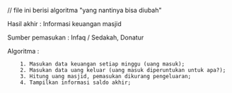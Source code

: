 // file ini berisi algoritma "yang nantinya bisa diubah"

Hasil akhir : Informasi keuangan masjid

Sumber pemasukan : Infaq / Sedakah, Donatur

Algoritma :

        1. Masukan data keuangan setiap minggu (uang masuk);
        2. Masukan data uang keluar (uang masuk diperuntukan untuk apa?);
        3. Hitung uang masjid, pemasukan dikurang pengeluaran;
        4. Tampilkan informasi saldo akhir;
